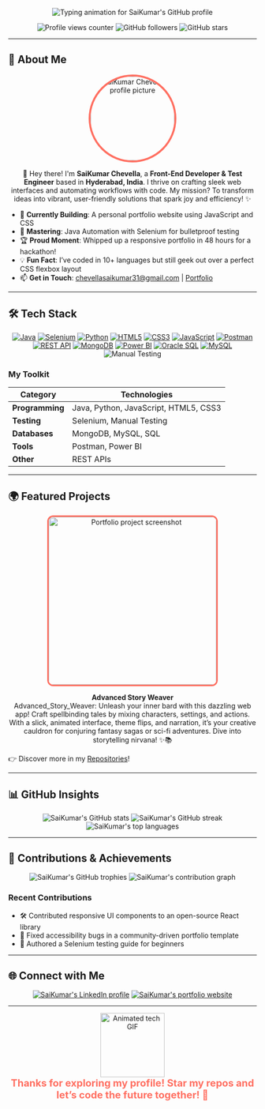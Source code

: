 <p align="center">
  <img src="https://readme-typing-svg.herokuapp.com?font=JetBrains+Mono&size=36&pause=700&color=FF6F61&center=true&vCenter=true&width=700&lines=Hey,+I'm+SaiKumar+Chevella!;I'm+a+Test+Engineer!;I'm+a+Developer!" alt="Typing animation for SaiKumar's GitHub profile" />
</p>

<p align="center">
  <img src="https://komarev.com/ghpvc/?username=saikumar-chev&style=flat-square&color=FF6F61" alt="Profile views counter" />
  <img src="https://img.shields.io/github/followers/saikumar-chev?label=Followers&style=social" alt="GitHub followers" />
  <img src="https://img.shields.io/github/stars/saikumar-chev?affiliations=OWNER%2CCOLLABORATOR&style=social" alt="GitHub stars" />
</p>

---

## 🌟 About Me
<div align="center">
  <img src="https://raw.githubusercontent.com/saikumar-chev/profile/main/sk1.jpg" width="170" style="border-radius:50%; border: 4px solid #FF6F61;" alt="SaiKumar Chevella's profile picture" />
</div>

<p align="center">
  👋 Hey there! I'm <b>SaiKumar Chevella</b>, a <b>Front-End Developer & Test Engineer</b> based in <b>Hyderabad, India</b>. I thrive on crafting sleek web interfaces and automating workflows with code. My mission? To transform ideas into vibrant, user-friendly solutions that spark joy and efficiency! ✨
</p>

- 🚀 **Currently Building**: A personal portfolio website using JavaScript and CSS
- 🌱 **Mastering**: Java Automation with Selenium for bulletproof testing
- 🏆 **Proud Moment**: Whipped up a responsive portfolio in 48 hours for a hackathon!
- 💡 **Fun Fact**: I’ve coded in 10+ languages but still geek out over a perfect CSS flexbox layout
- 📫 **Get in Touch**: [chevellasaikumar31@gmail.com](mailto:chevellasaikumar31@gmail.com) | [Portfolio](https://saikumar-portfo.netlify.app/)

---

## 🛠️ Tech Stack
<div align="center">
  <a href="https://www.java.com/"><img src="https://img.shields.io/badge/Java-007396?style=for-the-badge&logo=java&logoColor=white" alt="Java" /></a>
  <a href="https://www.selenium.dev/"><img src="https://img.shields.io/badge/Selenium-43B02A?style=for-the-badge&logo=selenium&logoColor=white" alt="Selenium" /></a>
  <a href="https://www.python.org/"><img src="https://img.shields.io/badge/Python-3776AB?style=for-the-badge&logo=python&logoColor=white" alt="Python" /></a>
  <a href="https://developer.mozilla.org/en-US/docs/Web/HTML"><img src="https://img.shields.io/badge/HTML5-E34F26?style=for-the-badge&logo=html5&logoColor=white" alt="HTML5" /></a>
  <a href="https://developer.mozilla.org/en-US/docs/Web/CSS"><img src="https://img.shields.io/badge/CSS3-1572B6?style=for-the-badge&logo=css3&logoColor=white" alt="CSS3" /></a>
  <a href="https://developer.mozilla.org/en-US/docs/Web/JavaScript"><img src="https://img.shields.io/badge/JavaScript-F7DF1E?style=for-the-badge&logo=javascript&logoColor=black" alt="JavaScript" /></a>
  <a href="https://www.postman.com/"><img src="https://img.shields.io/badge/Postman-FF6C37?style=for-the-badge&logo=postman&logoColor=white" alt="Postman" /></a>
  <a href="https://restfulapi.net/"><img src="https://img.shields.io/badge/REST_API-6B7280?style=for-the-badge&logo=rest-api&logoColor=white" alt="REST API" /></a>
  <a href="https://www.mongodb.com/"><img src="https://img.shields.io/badge/MongoDB-47A248?style=for-the-badge&logo=mongodb&logoColor=white" alt="MongoDB" /></a>
  <a href="https://powerbi.microsoft.com/"><img src="https://img.shields.io/badge/Power_BI-F2C811?style=for-the-badge&logo=powerbi&logoColor=black" alt="Power BI" /></a>
  <a href="https://docs.oracle.com/en/database/oracle/oracle-database/23/sqlrf/"><img src="https://img.shields.io/badge/Oracle_SQL-C74634?style=for-the-badge&logo=oracle&logoColor=white" alt="Oracle SQL" /></a>
  <a href="https://www.mysql.com/"><img src="https://img.shields.io/badge/MySQL-4479A1?style=for-the-badge&logo=mysql&logoColor=white" alt="MySQL" /></a>
  <img src="https://img.shields.io/badge/Manual_Testing-2D3748?style=for-the-badge&logo=bug&logoColor=white" alt="Manual Testing" />
</div>

### My Toolkit
| **Category**       | **Technologies**                          |
|--------------------|-------------------------------------------|
| **Programming**    | Java, Python, JavaScript, HTML5, CSS3     |
| **Testing**        | Selenium, Manual Testing                  |
| **Databases**      | MongoDB, MySQL, SQL                       |
| **Tools**          | Postman, Power BI                         |
| **Other**          | REST APIs                                 |

---

## 🌍 Featured Projects
<div align="center">
  <a href="https://github.com/saikumar-chev/Advanced_Story_Weaver">
    <img src="https://github.com/saikumar-chev/profile/blob/main/screenshot.png" width="340" style="border-radius:12px; border: 3px solid #FF6F61;" alt="Portfolio project screenshot" />
  </a>
  <p>
    <b>Advanced Story Weaver</b><br>
    Advanced_Story_Weaver: Unleash your inner bard with this dazzling web app! Craft spellbinding tales by mixing characters, settings, and actions. With a slick, animated interface, theme flips, and narration, it’s your creative cauldron for conjuring fantasy sagas or sci-fi adventures. Dive into storytelling nirvana! ✨📚<br>
  </p>
</div>

👉 Discover more in my [Repositories](https://github.com/saikumar-chev?tab=repositories)!

---

## 📊 GitHub Insights
<div align="center">
  <img src="https://github-readme-stats.vercel.app/api?username=saikumar-chev&show_icons=true&theme=vision-friendly-dark&hide_border=true" alt="SaiKumar's GitHub stats" />
  <img src="https://github-readme-streak-stats.herokuapp.com/?user=saikumar-chev&theme=vision-friendly-dark&hide_border=true" alt="SaiKumar's GitHub streak" />
  <img src="https://github-readme-stats.vercel.app/api/top-langs/?username=saikumar-chev&layout=compact&theme=vision-friendly-dark&hide_border=true" alt="SaiKumar's top languages" />
</div>

---

## 🏅 Contributions & Achievements
<div align="center">
  <img src="https://github-profile-trophy.vercel.app/?username=saikumar-chev&theme=gruvbox&no-frame=true&margin-w=10&column=6" alt="SaiKumar's GitHub trophies" />
  <img src="https://github.com/saikumar-chev/profile/blob/output/github-snake-dark.svg" alt="SaiKumar's contribution graph" />
</div>

### Recent Contributions
- 🛠️ Contributed responsive UI components to an open-source React library
- 🐛 Fixed accessibility bugs in a community-driven portfolio template
- 📝 Authored a Selenium testing guide for beginners

---

## 🌐 Connect with Me
<div align="center">
  <a href="https://www.linkedin.com/in/saikumar-chevella/"><img src="https://img.shields.io/badge/LinkedIn-0077B5?style=for-the-badge&logo=linkedin&logoColor=white" alt="SaiKumar's LinkedIn profile" /></a>
  <a href="https://saikumar-portfo.netlify.app/"><img src="https://img.shields.io/badge/Portfolio-FF5733?style=for-the-badge&logo=firefox&logoColor=white" alt="SaiKumar's portfolio website" /></a>
</div>

---

<p align="center">
  <img src="https://media.giphy.com/media/L1R1tvI9svkIWwpVYr/giphy.gif" width="130" alt="Animated tech GIF" />
  <br>
  <b style="color: #FF6F61; font-size: 20px;">Thanks for exploring my profile! Star my repos and let’s code the future together! 🚀</b>
</p>
